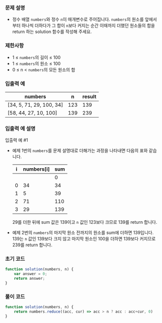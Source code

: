 ### 문제 설명

- 정수 배열 `numbers`와 정수 `n`이 매개변수로 주어집니다. `numbers`의 원소를 앞에서부터 하나씩 더하다가 그 합이 `n`보다 커지는 순간 이때까지 더했던 원소들의 합을 return 하는 solution 함수를 작성해 주세요.

### 제한사항

- 1 ≤ `numbers`의 길이 ≤ 100
- 1 ≤ `numbers`의 원소 ≤ 100
- 0 ≤ n < `numbers`의 모든 원소의 합

### 입출력 예

| numbers | n | result |
| --- | --- | --- |
| [34, 5, 71, 29, 100, 34] | 123 | 139 |
| [58, 44, 27, 10, 100] | 139 | 239 |

### 입출력 예 설명

입출력 예 #1
- 예제 1번의 `numbers`를 문제 설명대로 더해가는 과정을 나타내면 다음의 표와 같습니다.
    
    
    | i | numbers[i] | sum |
    | --- | --- | --- |
    |  |  | 0 |
    | 0 | 34 | 34 |
    | 1 | 5 | 39 |
    | 2 | 71 | 110 |
    | 3 | 29 | 139 |
    
    29를 더한 뒤에 sum 값은 139이고 `n` 값인 123보다 크므로 139를 return 합니다.
    
- 예제 2번의 `numbers`의 마지막 원소 전까지의 원소를 sum에 더하면 139입니다. 139는 `n` 값인 139보다 크지 않고 마지막 원소인 100을 더하면 139보다 커지므로 239를 return 합니다.

### 초기 코드

```jsx
function solution(numbers, n) {
    var answer = 0;
    return answer;
}
```

### 풀이 코드

```jsx
function solution(numbers, n) {
    return numbers.reduce((acc, cur) => acc > n ? acc : acc+cur, 0)
}
```